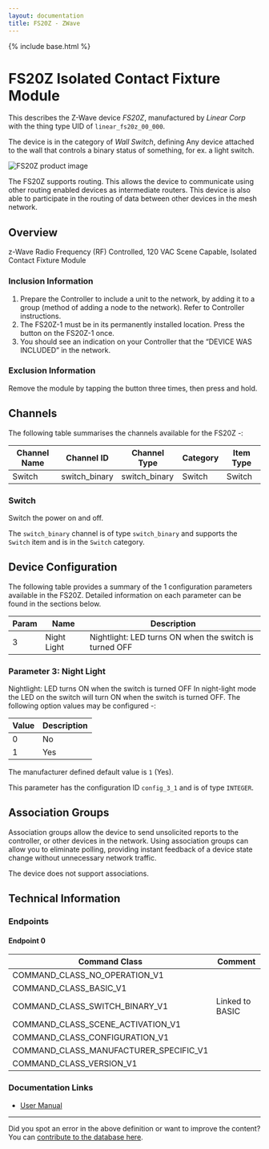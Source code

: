 ```yaml
---
layout: documentation
title: FS20Z - ZWave
---
```


{% include base.html %}

# FS20Z Isolated Contact Fixture Module
This describes the Z-Wave device *FS20Z*, manufactured by *Linear Corp* with the thing type UID of ```linear_fs20z_00_000```.

The device is in the category of *Wall Switch*, defining Any device attached to the wall that controls a binary status of something, for ex. a light switch.

![FS20Z product image](https://opensmarthouse.org/zwavedatabase/10/image/)


The FS20Z supports routing. This allows the device to communicate using other routing enabled devices as intermediate routers.  This device is also able to participate in the routing of data between other devices in the mesh network.

## Overview

z-Wave Radio Frequency (RF) Controlled, 120 VAC Scene Capable, Isolated Contact Fixture Module

### Inclusion Information

  1. Prepare the Controller to include a unit to the network, by adding it to a group (method of adding a node to the network). Refer to Controller instructions.
  2. The FS20Z-1 must be in its permanently installed location. Press the button on the FS20Z-1 once.
  3. You should see an indication on your Controller that the “DEVICE WAS INCLUDED” in the network.

### Exclusion Information

Remove the module by tapping the button three times, then press and hold.

## Channels

The following table summarises the channels available for the FS20Z -:

| Channel Name | Channel ID | Channel Type | Category | Item Type |
|--------------|------------|--------------|----------|-----------|
| Switch | switch_binary | switch_binary | Switch | Switch | 

### Switch
Switch the power on and off.

The ```switch_binary``` channel is of type ```switch_binary``` and supports the ```Switch``` item and is in the ```Switch``` category.



## Device Configuration

The following table provides a summary of the 1 configuration parameters available in the FS20Z.
Detailed information on each parameter can be found in the sections below.

| Param | Name  | Description |
|-------|-------|-------------|
| 3 | Night Light | Nightlight: LED turns ON when the switch is turned OFF |

### Parameter 3: Night Light

Nightlight: LED turns ON when the switch is turned OFF
In night-light mode the LED on the switch will turn ON when the switch is turned OFF.
The following option values may be configured -:

| Value  | Description |
|--------|-------------|
| 0 | No |
| 1 | Yes |

The manufacturer defined default value is ```1``` (Yes).

This parameter has the configuration ID ```config_3_1``` and is of type ```INTEGER```.


## Association Groups

Association groups allow the device to send unsolicited reports to the controller, or other devices in the network. Using association groups can allow you to eliminate polling, providing instant feedback of a device state change without unnecessary network traffic.

The device does not support associations.
## Technical Information

### Endpoints

#### Endpoint 0

| Command Class | Comment |
|---------------|---------|
| COMMAND_CLASS_NO_OPERATION_V1| |
| COMMAND_CLASS_BASIC_V1| |
| COMMAND_CLASS_SWITCH_BINARY_V1| Linked to BASIC|
| COMMAND_CLASS_SCENE_ACTIVATION_V1| |
| COMMAND_CLASS_CONFIGURATION_V1| |
| COMMAND_CLASS_MANUFACTURER_SPECIFIC_V1| |
| COMMAND_CLASS_VERSION_V1| |

### Documentation Links

* [User Manual](https://www.opensmarthouse.org/zwavedatabase/10/FS20Z1-manual.pdf)

---

Did you spot an error in the above definition or want to improve the content?
You can [contribute to the database here](https://www.opensmarthouse.org/zwavedatabase/10).
